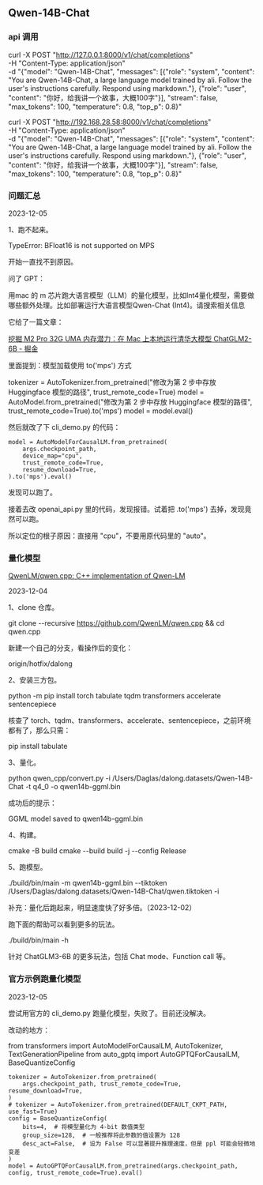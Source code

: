 ## Qwen-14B-Chat

### api 调用

curl -X POST "http://127.0.0.1:8000/v1/chat/completions" \
-H "Content-Type: application/json" \
-d "{\"model\": \"Qwen-14B-Chat\", \"messages\": [{\"role\": \"system\", \"content\": \"You are Qwen-14B-Chat, a large language model trained by ali. Follow the user's instructions carefully. Respond using markdown.\"}, {\"role\": \"user\", \"content\": \"你好，给我讲一个故事，大概100字\"}], \"stream\": false, \"max_tokens\": 100, \"temperature\": 0.8, \"top_p\": 0.8}"


curl -X POST "http://192.168.28.58:8000/v1/chat/completions" \
-H "Content-Type: application/json" \
-d "{\"model\": \"Qwen-14B-Chat\", \"messages\": [{\"role\": \"system\", \"content\": \"You are Qwen-14B-Chat, a large language model trained by ali. Follow the user's instructions carefully. Respond using markdown.\"}, {\"role\": \"user\", \"content\": \"你好，给我讲一个故事，大概100字\"}], \"stream\": false, \"max_tokens\": 100, \"temperature\": 0.8, \"top_p\": 0.8}"




### 问题汇总

2023-12-05

1、跑不起来。




TypeError: BFloat16 is not supported on MPS

开始一直找不到原因。

问了 GPT：

用mac 的 m 芯片跑大语言模型（LLM）的量化模型，比如Int4量化模型，需要做哪些额外处理。比如部署运行大语言模型Qwen-Chat (Int4)。请搜索相关信息

它给了一篇文章：

[挖掘 M2 Pro 32G UMA 内存潜力：在 Mac 上本地运行清华大模型 ChatGLM2-6B - 掘金](https://juejin.cn/post/7250730877372792887)

里面提到：模型加载使用 to('mps') 方式

tokenizer = AutoTokenizer.from_pretrained("修改为第 2 步中存放 Huggingface 模型的路径", trust_remote_code=True)
model = AutoModel.from_pretrained("修改为第 2 步中存放 Huggingface 模型的路径", trust_remote_code=True).to('mps')
model = model.eval()

然后就改了下 cli_demo.py 的代码：

    model = AutoModelForCausalLM.from_pretrained(
        args.checkpoint_path,
        device_map="cpu",
        trust_remote_code=True,
        resume_download=True,
    ).to('mps').eval()

发现可以跑了。

接着去改 openai_api.py 里的代码，发现报错。试着把 .to('mps') 去掉，发现竟然可以跑。

所以定位的根子原因：直接用 "cpu"，不要用原代码里的 "auto"。


### 量化模型

[QwenLM/qwen.cpp: C++ implementation of Qwen-LM](https://github.com/QwenLM/qwen.cpp)

2023-12-04

1、clone 仓库。

git clone --recursive https://github.com/QwenLM/qwen.cpp && cd qwen.cpp

新建一个自己的分支，看操作后的变化：

origin/hotfix/dalong

2、安装三方包。

python -m pip install torch tabulate tqdm transformers accelerate sentencepiece

核查了 torch、tqdm、transformers、accelerate、sentencepiece，之前环境都有了，那么只需：

pip install tabulate

3、量化。

python qwen_cpp/convert.py -i /Users/Daglas/dalong.datasets/Qwen-14B-Chat -t q4_0 -o qwen14b-ggml.bin

成功后的提示：

GGML model saved to qwen14b-ggml.bin

4、构建。

cmake -B build
cmake --build build -j --config Release

5、跑模型。

./build/bin/main -m qwen14b-ggml.bin --tiktoken /Users/Daglas/dalong.datasets/Qwen-14B-Chat/qwen.tiktoken -i

补充：量化后跑起来，明显速度快了好多倍。（2023-12-02）

跑下面的帮助可以看到更多的玩法。

./build/bin/main -h

针对 ChatGLM3-6B 的更多玩法，包括 Chat mode、Function call 等。

### 官方示例跑量化模型

2023-12-05

尝试用官方的 cli_demo.py 跑量化模型，失败了。目前还没解决。

改动的地方：

from transformers import AutoModelForCausalLM, AutoTokenizer, TextGenerationPipeline
from auto_gptq import AutoGPTQForCausalLM, BaseQuantizeConfig

    tokenizer = AutoTokenizer.from_pretrained(
        args.checkpoint_path, trust_remote_code=True, resume_download=True,
    )
    # tokenizer = AutoTokenizer.from_pretrained(DEFAULT_CKPT_PATH, use_fast=True)
    config = BaseQuantizeConfig(
        bits=4,  # 将模型量化为 4-bit 数值类型
        group_size=128,  # 一般推荐将此参数的值设置为 128
        desc_act=False,  # 设为 False 可以显著提升推理速度，但是 ppl 可能会轻微地变差
    )
    model = AutoGPTQForCausalLM.from_pretrained(args.checkpoint_path, config, trust_remote_code=True).eval()




